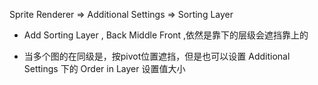 Sprite Renderer => Additional Settings => Sorting Layer


* Add Sorting Layer , Back Middle Front ,依然是靠下的层级会遮挡靠上的

* 当多个图的在同级是，按pivot位置遮挡，但是也可以设置 Additional Settings 下的 Order in Layer 设置值大小